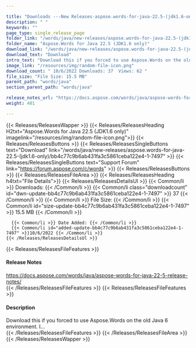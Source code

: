 ```yaml
---

title: "Downloads ---New Releases-aspose.words-for-java-22.5-(jdk1.6-only)"
description: " "
keywords: ""
page_type: single_release_page
folder_link: "/words/java/new-releases/aspose.words-for-java-22.5-(jdk1.6-only)/"
folder_name: "Aspose.Words for Java 22.5 (JDK1.6 only)"
download_link: "/words/java/new-releases/aspose.words-for-java-22.5-(jdk1.6-only)/bb4c77c9b6ab431fa3c5861ceba122e4-1-7497"
download_text: "Download"
intro_text: "Download this if you forced to use Aspose.Words on the old Java 6 environment. I..."
image_link: "/resources/img/random-file-icon.png"
download_count: " 10/6/2022 Downloads: 37  Views: 62 "
file_size: "File Size: 15.5 MB"
parent_path: "words/java"
section_parent_path: "words/java"

release_notes_url: "https://docs.aspose.com/words/java/aspose-words-for-java-22-5-release-notes/"
weight: 401

---
```


{{< Releases/ReleasesWapper >}}
  {{< Releases/ReleasesHeading H2txt="Aspose.Words for Java 22.5 (JDK1.6 only)" imagelink="/resources/img/random-file-icon.png">}}
  {{< Releases/ReleasesButtons >}}
    {{< Releases/ReleasesSingleButtons text="Download" link="/words/java/new-releases/aspose.words-for-java-22.5-(jdk1.6-only)/bb4c77c9b6ab431fa3c5861ceba122e4-1-7497" >}}
    {{< Releases/ReleasesSingleButtons text="Support Forum" link="https://forum.aspose.com/c/words" >}}
  {{< Releases/ReleasesButtons >}}
  {{< Releases/ReleasesFileArea >}}
    {{< Releases/ReleasesHeading h4txt="File Details">}}
    {{< Releases/ReleasesDetailsUl >}}
      {{< Common/li >}} Downloads: {{< /Common/li >}}
      {{< Common/li class="downloadcount" id="dwn-update-bb4c77c9b6ab431fa3c5861ceba122e4-1-7497" >}} 37 {{< /Common/li >}}
      {{< Common/li >}} File Size: {{< /Common/li >}}
      {{< Common/li id="size-update-bb4c77c9b6ab431fa3c5861ceba122e4-1-7497" >}} 15.5 MB {{< /Common/li >}}

      {{< Common/li >}} Date Added: {{< /Common/li >}}
      {{< Common/li id="added-update-bb4c77c9b6ab431fa3c5861ceba122e4-1-7497" >}}10/6/2022 {{< /Common/li >}}
    {{< /Releases/ReleasesDetailsUl >}}

  {{< Releases/ReleasesFileFeatures >}}
      <h4>Release Notes</h4><div><a href='https://docs.aspose.com/words/java/aspose-words-for-java-22-5-release-notes/'>https://docs.aspose.com/words/java/aspose-words-for-java-22-5-release-notes/</a></div>
  {{< /Releases/ReleasesFileFeatures >}}
  {{< Releases/ReleasesFileFeatures >}}
      <h4>Description</h4><div class="HTMLDescription">Download this if you forced to use Aspose.Words on the old Java 6 environment. I...</div>
  {{< /Releases/ReleasesFileFeatures >}}
 {{< /Releases/ReleasesFileArea >}}
{{< /Releases/ReleasesWapper >}}


